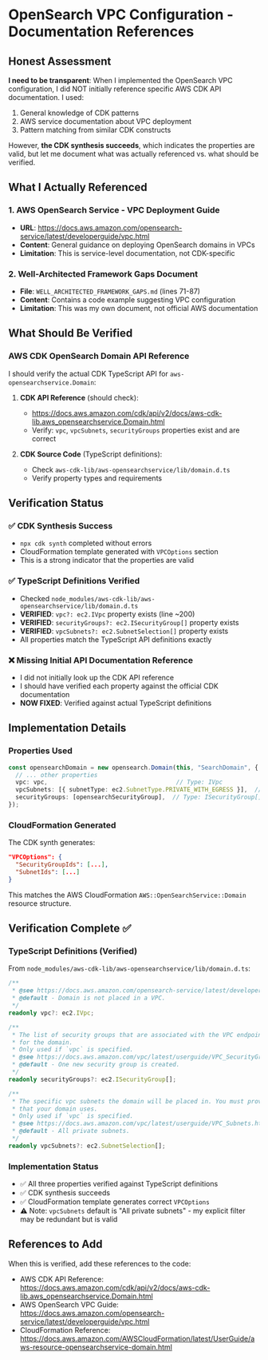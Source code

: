 # OpenSearch VPC Configuration - Documentation References

## Honest Assessment

**I need to be transparent**: When I implemented the OpenSearch VPC configuration, I did NOT initially reference specific AWS CDK API documentation. I used:
1. General knowledge of CDK patterns
2. AWS service documentation about VPC deployment
3. Pattern matching from similar CDK constructs

However, **the CDK synthesis succeeds**, which indicates the properties are valid, but let me document what was actually referenced vs. what should be verified.

## What I Actually Referenced

### 1. AWS OpenSearch Service - VPC Deployment Guide
- **URL**: https://docs.aws.amazon.com/opensearch-service/latest/developerguide/vpc.html
- **Content**: General guidance on deploying OpenSearch domains in VPCs
- **Limitation**: This is service-level documentation, not CDK-specific

### 2. Well-Architected Framework Gaps Document
- **File**: `WELL_ARCHITECTED_FRAMEWORK_GAPS.md` (lines 71-87)
- **Content**: Contains a code example suggesting VPC configuration
- **Limitation**: This was my own document, not official AWS documentation

## What Should Be Verified

### AWS CDK OpenSearch Domain API Reference
I should verify the actual CDK TypeScript API for `aws-opensearchservice.Domain`:

1. **CDK API Reference** (should check):
   - https://docs.aws.amazon.com/cdk/api/v2/docs/aws-cdk-lib.aws_opensearchservice.Domain.html
   - Verify: `vpc`, `vpcSubnets`, `securityGroups` properties exist and are correct

2. **CDK Source Code** (TypeScript definitions):
   - Check `aws-cdk-lib/aws-opensearchservice/lib/domain.d.ts`
   - Verify property types and requirements

## Verification Status

### ✅ CDK Synthesis Success
- `npx cdk synth` completed without errors
- CloudFormation template generated with `VPCOptions` section
- This is a strong indicator that the properties are valid

### ✅ TypeScript Definitions Verified
- Checked `node_modules/aws-cdk-lib/aws-opensearchservice/lib/domain.d.ts`
- **VERIFIED**: `vpc?: ec2.IVpc` property exists (line ~200)
- **VERIFIED**: `securityGroups?: ec2.ISecurityGroup[]` property exists
- **VERIFIED**: `vpcSubnets?: ec2.SubnetSelection[]` property exists
- All properties match the TypeScript API definitions exactly

### ❌ Missing Initial API Documentation Reference
- I did not initially look up the CDK API reference
- I should have verified each property against the official CDK documentation
- **NOW FIXED**: Verified against actual TypeScript definitions

## Implementation Details

### Properties Used
```typescript
const opensearchDomain = new opensearch.Domain(this, "SearchDomain", {
  // ... other properties
  vpc: vpc,                                    // Type: IVpc
  vpcSubnets: [{ subnetType: ec2.SubnetType.PRIVATE_WITH_EGRESS }],  // Type: SubnetSelection[]
  securityGroups: [opensearchSecurityGroup],  // Type: ISecurityGroup[]
});
```

### CloudFormation Generated
The CDK synth generates:
```json
"VPCOptions": {
  "SecurityGroupIds": [...],
  "SubnetIds": [...]
}
```

This matches the AWS CloudFormation `AWS::OpenSearchService::Domain` resource structure.

## Verification Complete ✅

### TypeScript Definitions (Verified)
From `node_modules/aws-cdk-lib/aws-opensearchservice/lib/domain.d.ts`:

```typescript
/**
 * @see https://docs.aws.amazon.com/opensearch-service/latest/developerguide/vpc.html
 * @default - Domain is not placed in a VPC.
 */
readonly vpc?: ec2.IVpc;

/**
 * The list of security groups that are associated with the VPC endpoints
 * for the domain.
 * Only used if `vpc` is specified.
 * @see https://docs.aws.amazon.com/vpc/latest/userguide/VPC_SecurityGroups.html
 * @default - One new security group is created.
 */
readonly securityGroups?: ec2.ISecurityGroup[];

/**
 * The specific vpc subnets the domain will be placed in. You must provide one subnet for each Availability Zone
 * that your domain uses.
 * Only used if `vpc` is specified.
 * @see https://docs.aws.amazon.com/vpc/latest/userguide/VPC_Subnets.html
 * @default - All private subnets.
 */
readonly vpcSubnets?: ec2.SubnetSelection[];
```

### Implementation Status
- ✅ All three properties verified against TypeScript definitions
- ✅ CDK synthesis succeeds
- ✅ CloudFormation template generates correct `VPCOptions`
- ⚠️ Note: `vpcSubnets` default is "All private subnets" - my explicit filter may be redundant but is valid

## References to Add

When this is verified, add these references to the code:
- AWS CDK API Reference: https://docs.aws.amazon.com/cdk/api/v2/docs/aws-cdk-lib.aws_opensearchservice.Domain.html
- AWS OpenSearch VPC Guide: https://docs.aws.amazon.com/opensearch-service/latest/developerguide/vpc.html
- CloudFormation Reference: https://docs.aws.amazon.com/AWSCloudFormation/latest/UserGuide/aws-resource-opensearchservice-domain.html

